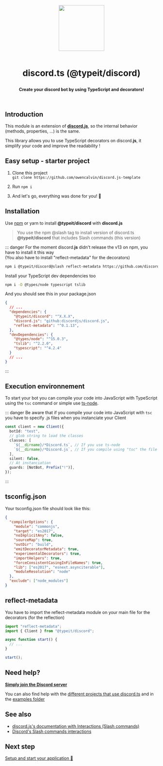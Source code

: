 <p align="center">
  <br/>
  <img src="https://i.imgur.com/kSLOEIF.png" width="150px">
  <br/>
  <br/>
  <h1 align="center">
    <p  align="center">
      discord.ts (@typeit/discord)
    </p>
  </h1>
    <p align="center">
      <b>
        Create your discord bot by using TypeScript and decorators!  
      </b>
    <p>
  </p>
  <br/>
</p>

## Introduction

This module is an extension of **[discord.**js**](https://discordjs.guide/)**, so the internal behavior (methods, properties, ...) is the same.

This library allows you to use TypeScript decorators on discord.**js**, it simplify your code and improve the readability !

## Easy setup - starter project
1. Clone this project  
   `git clone https://github.com/owencalvin/discord.js-template`

2. Run `npm i`
   
3. And let's go, everything was done for you! 🚀

## Installation
Use [npm](https://www.npmjs.com/package/@typeit/discord) or yarn to install **@typeit/discord** with **discord.js**

> You use the npm @slash tag to install version of discord.ts **@typeit/discord** that includes Slash commands (this version)

::: danger
For the moment discord.**js** didn't release the v13 on npm, you have to install it this way  
(You also have to install "reflect-metadata" for the decorators)
```sh
npm i @typeit/discord@slash reflect-metadata https://github.com/discordjs/discord.js 
```

Install your TypeScript dev dependencies too
```sh
npm i -D @types/node typescript tslib
```

And you should see this in your package.json

```json
{
  // ...
  "dependencies": {
    "@typeit/discord": "^X.X.X",
    "discord.js": "github:discordjs/discord.js",
    "reflect-metadata": "^0.1.13",
  },
  "devDependencies": {
    "@types/node": "^15.0.3",
    "tslib": "^2.2.0",
    "typescript": "^4.2.4"
  }
  // ...
}
```
:::

## Execution environnement
To start your bot you can compile your code into JavaScript with TypeScript using the `tsc` command or simple use [ts-node](https://www.npmjs.com/package/ts-node).  

::: danger
Be aware that if you compile your code into JavaScript with `tsc` you have to specify .js files when you instanciate your Client

```ts
const client = new Client({
  botId: "test",
  // glob string to load the classes
  classes: [
    `${__dirname}/*Discord.ts`, // If you use ts-node
    `${__dirname}/*Discord.js`, // If you compile using "tsc" the file extension change to .js
  ],
  silent: false,
  // At instanciation
  guards: [NotBot, Prefix("!")],
});
```
:::

## tsconfig.json
Your tsconfig.json file should look like this:

```json
{
  "compilerOptions": {
    "module": "commonjs",
    "target": "es2017",
    "noImplicitAny": false,
    "sourceMap": true,
    "outDir": "build",
    "emitDecoratorMetadata": true,
    "experimentalDecorators": true,
    "importHelpers": true,
    "forceConsistentCasingInFileNames": true,
    "lib": ["es2017", "esnext.asynciterable"],
    "moduleResolution": "node"
  },
  "exclude": ["node_modules"]
}
```

## reflect-metadata
You have to import the reflect-metadata module on your main file for the decorators (for the reflection)
```ts
import "reflect-metadata";
import { Client } from "@typeit/discord";

async function start() {
  // ...
}

start();
```

## Need help?
**[Simply join the Discord server](https://discord.gg/VDjwu8E)**  

You can also find help with the [different projects that use discord.ts](https://github.com/OwenCalvin/discord.ts/network/dependents?package_id=UGFja2FnZS00Njc1MzYwNzU%3D) and in the [examples folder](https://github.com/OwenCalvin/discord.ts/tree/master/examples)

## See also
- [discord.js's documentation with Interactions (Slash commands)](https://discord.js.org/#/docs/main/master/general/welcome)
- [Discord's Slash commands interactions](https://discord.com/developers/docs/interactions/slash-commands)

## Next step
[Setup and start your application 🚀](/general/client/)

